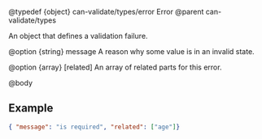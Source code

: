 @typedef {object} can-validate/types/error Error
@parent can-validate/types

An object that defines a validation failure.

@option {string} message A reason why some value is in an invalid state.

@option {array} [related] An array of related parts for this error.


@body

## Example

```json
{ "message": "is required", "related": ["age"]}
```

